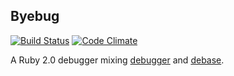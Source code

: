 ## Byebug

[![Build Status](https://secure.travis-ci.org/deivid-rodriguez/byebug)](http://travis-ci.org/deivid-rodriguez/byebug)
[![Code Climate](https://codeclimate.com/github/deivid-rodriguez/byebug.png)](https://codeclimate.com/github/deivid-rodriguez/byebug)

A Ruby 2.0 debugger mixing [debugger](https://github.com/cldwalker/debugger) and
[debase](https://github.com/denofevil/debase).
